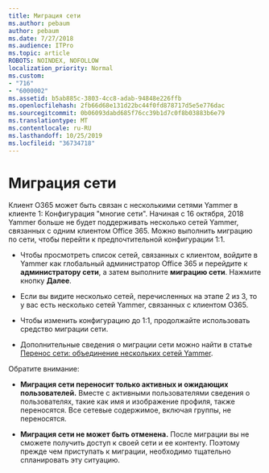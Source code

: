 ```yaml
---
title: Миграция сети
ms.author: pebaum
author: pebaum
ms.date: 7/27/2018
ms.audience: ITPro
ms.topic: article
ROBOTS: NOINDEX, NOFOLLOW
localization_priority: Normal
ms.custom:
- "716"
- "6000002"
ms.assetid: b5ab885c-3803-4cc8-adab-94848e226ffb
ms.openlocfilehash: 2fb66d68e131d22bc44f0fd878717d5e5e776dac
ms.sourcegitcommit: 0b06093dabd685f76cc39b1d7c0f8b03883b6e79
ms.translationtype: MT
ms.contentlocale: ru-RU
ms.lasthandoff: 10/25/2019
ms.locfileid: "36734718"
---
```

# <a name="network-migration"></a>Миграция сети

Клиент O365 может быть связан с несколькими сетями Yammer в клиенте 1: Конфигурация "многие сети". Начиная с 16 октября, 2018 Yammer больше не будет поддерживать несколько сетей Yammer, связанных с одним клиентом Office 365. Можно выполнить миграцию по сети, чтобы перейти к предпочтительной конфигурации 1:1.
  
- Чтобы просмотреть список сетей, связанных с клиентом, войдите в Yammer как глобальный администратор Office 365 и перейдите к **администратору сети**, а затем выполните **миграцию сети**. Нажмите кнопку **Далее**.

- Если вы видите несколько сетей, перечисленных на этапе 2 из 3, то у вас есть несколько сетей Yammer, связанных с клиентом O365.

- Чтобы изменить конфигурацию до 1:1, продолжайте использовать средство миграции сети.

- Дополнительные сведения о миграции сети можно найти в статье [Перенос сети: объединение нескольких сетей Yammer](https://docs.microsoft.com/yammer/configure-your-yammer-network/consolidate-multiple-yammer-networks).

Обратите внимание:
  
- **Миграция сети переносит только активных и ожидающих пользователей.** Вместе с активными пользователями сведения о пользователях, такие как имя и изображение профиля, также переносятся. Все сетевые содержимое, включая группы, не переносятся.

- **Миграция сети не может быть отменена.** После миграции вы не сможете получить доступ к своей сети и ее контенту. Поэтому прежде чем приступать к миграции, необходимо тщательно спланировать эту ситуацию.
